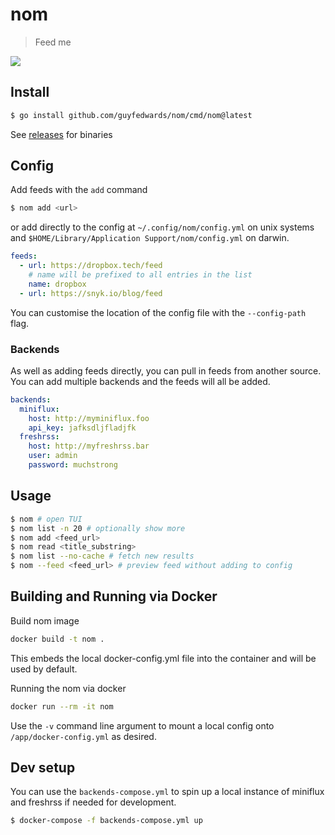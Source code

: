 # nom
> Feed me

![](./.github/demo.gif)

## Install
```sh
$ go install github.com/guyfedwards/nom/cmd/nom@latest
```

See [releases](https://github.com/guyfedwards/nom/releases) for binaries

## Config
Add feeds with the `add` command 
```sh
$ nom add <url>
```
or add directly to the config at `~/.config/nom/config.yml` on unix systems and `$HOME/Library/Application Support/nom/config.yml` on darwin.
```yaml
feeds:
  - url: https://dropbox.tech/feed
    # name will be prefixed to all entries in the list
    name: dropbox 
  - url: https://snyk.io/blog/feed
```
You can customise the location of the config file with the `--config-path` flag.

### Backends
As well as adding feeds directly, you can pull in feeds from another source. You can add multiple backends and the feeds will all be added.
```yaml
backends:
  miniflux:
    host: http://myminiflux.foo
    api_key: jafksdljfladjfk
  freshrss:
    host: http://myfreshrss.bar
    user: admin
    password: muchstrong
```

## Usage
```sh
$ nom # open TUI
$ nom list -n 20 # optionally show more
$ nom add <feed_url> 
$ nom read <title_substring> 
$ nom list --no-cache # fetch new results
$ nom --feed <feed_url> # preview feed without adding to config
```
## Building and Running via Docker
Build nom image
```sh
docker build -t nom .
```
This embeds the local docker-config.yml file into the container and will be used by default.

Running the nom via docker
```sh
docker run --rm -it nom
```
Use the `-v` command line argument to mount a local config onto `/app/docker-config.yml` as desired.


## Dev setup
You can use the `backends-compose.yml` to spin up a local instance of miniflux and freshrss if needed for development.

```sh
$ docker-compose -f backends-compose.yml up
```
